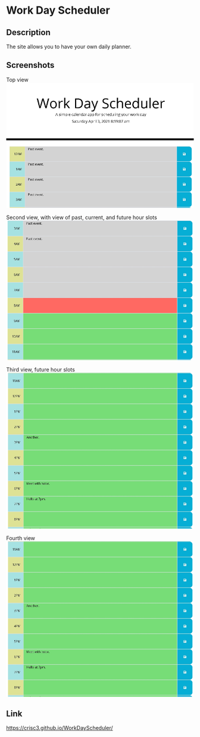 # Work Day Scheduler

## Description
The site allows you to have your own daily planner.

## Screenshots
Top view  
![Website top view](./assets/screenshots/1-top-view.jpg)

Second view, with view of past, current, and future hour slots  
![Website second view, with current hour displaying](./assets/screenshots/2-second-view.jpg)

Third view, future hour slots  
![Website third view, with future hour slots](./assets/screenshots/3-third-view.jpg)

Fourth view  
![Website fourth view](./assets/screenshots/3-third-view.jpg)

## Link
https://crisc3.github.io/WorkDayScheduler/